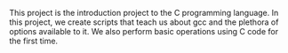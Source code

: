 This project is the introduction project to the C programming language. In this project, we create scripts that teach us about gcc and the plethora of options available to it. We also perform basic operations using C code for the first time.